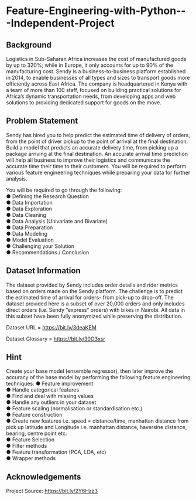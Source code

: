 # Feature-Engineering-with-Python---Independent-Project

## Background<br />
Logistics in Sub-Saharan Africa increases the cost of manufactured goods by up to
320%; while in Europe, it only accounts for up to 90% of the manufacturing cost. Sendy
is a business-to-business platform established in 2014, to enable businesses of all types
and sizes to transport goods more efficiently across East Africa. The company is
headquartered in Kenya with a team of more than 100 staff, focused on building practical
solutions for Africa’s dynamic transportation needs, from developing apps and web
solutions to providing dedicated support for goods on the move.

## Problem Statement<br />
Sendy has hired you to help predict the estimated time of delivery of orders, from the
point of driver pickup to the point of arrival at the final destination. Build a model that
predicts an accurate delivery time, from picking up a package arriving at the final
destination. An accurate arrival time prediction will help all business to improve their
logistics and communicate the accurate time their time to their customers. You will be
required to perform various feature engineering techniques while preparing your data for
further analysis.

You will be required to go through the following:<br />
● Defining the Research Question<br />
● Data Importation<br />
● Data Exploration<br />
● Data Cleaning<br />
● Data Analysis (Univariate and Bivariate)<br />
● Data Preparation<br />
● Data Modeling<br />
● Model Evaluation<br />
● Challenging your Solution<br />
● Recommendations / Conclusion<br />

## Dataset Information<br />
The dataset provided by Sendy includes order details and rider metrics based on orders
made on the Sendy platform. The challenge is to predict the estimated time of arrival for
orders- from pick-up to drop-off. The dataset provided here is a subset of over 20,000
orders and only includes direct orders (i.e. Sendy “express” orders) with bikes in Nairobi.
All data in this subset have been fully anonymized while preserving the distribution.

Dataset URL = https://bit.ly/3deaKEM

Dataset Glossary = https://bit.ly/30O3xsr

## Hint<br />
Create your base model (ensemble regressor), then later improve the accuracy of the
base model by performing the following feature engineering techniques:
● Feature improvement<br />
● Handle categorical features<br />
● Find and deal with missing values<br />
● Handle any outliers in your dataset<br />
● Feature scaling (normalisation or standardisation etc.)<br />
● Feature construction<br />
● Create new features i.e. speed = distance/time, manhattan distance from
pick up latitude and Longitude i.e. manhattan distance, haversine
distance, bearing, centre point etc.<br />
● Feature Selection<br />
● Filter methods<br />
● Feature transformation (PCA, LDA, etc)<br />
● Wrapper methods<br />

## Acknowledgements
Project Source: https://bit.ly/2Y6Hzz3
